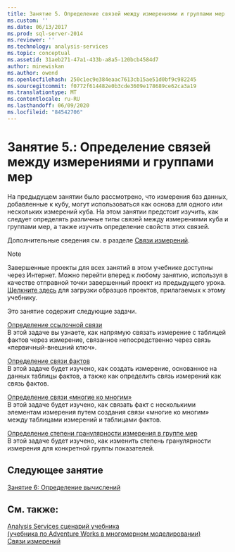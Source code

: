 ```yaml
---
title: Занятие 5. Определение связей между измерениями и группами мер | Документация Майкрософт
ms.custom: ''
ms.date: 06/13/2017
ms.prod: sql-server-2014
ms.reviewer: ''
ms.technology: analysis-services
ms.topic: conceptual
ms.assetid: 31aeb271-47a1-433b-a8a5-120bcb4584d7
author: minewiskan
ms.author: owend
ms.openlocfilehash: 250c1ec9e384eaac7613cb15ae51d0bf9c982245
ms.sourcegitcommit: f0772f614482e0b3cde3609e178689ce62ca3a19
ms.translationtype: MT
ms.contentlocale: ru-RU
ms.lasthandoff: 06/09/2020
ms.locfileid: "84542706"
---
```

# <a name="lesson-5-defining-relationships-between-dimensions-and-measure-groups"></a>Занятие 5.: Определение связей между измерениями и группами мер
  На предыдущем занятии было рассмотрено, что измерения баз данных, добавленные к кубу, могут использоваться как основа для одного или нескольких измерений куба. На этом занятии предстоит изучить, как следует определять различные типы связей между измерениями куба и группами мер, а также изучить определение свойств этих связей.  
  
 Дополнительные сведения см. в разделе [Связи измерений](multidimensional-models-olap-logical-cube-objects/dimension-relationships.md).  
  
> [!NOTE]  
>  Завершенные проекты для всех занятий в этом учебнике доступны через Интернет. Можно перейти вперед к любому занятию, используя в качестве отправной точки завершенный проект из предыдущего урока. [Щелкните здесь](https://go.microsoft.com/fwlink/?LinkID=221866) для загрузки образцов проектов, прилагаемых к этому учебнику.  
  
 Это занятие содержит следующие задачи.  
  
 [Определение ссылочной связи](lesson-5-1-defining-a-referenced-relationship.md)  
 В этой задаче вы узнаете, как напрямую связать измерение с таблицей фактов через измерение, связанное непосредственно через связь «первичный-внешний ключ».  
  
 [Определение связи фактов](lesson-5-2-defining-a-fact-relationship.md)  
 В этой задаче будет изучено, как создать измерение, основанное на данных таблицы фактов, а также как определить связь измерений как связь фактов.  
  
 [Определение связи «многие ко многим»](lesson-5-3-defining-a-many-to-many-relationship.md)  
 В этой задаче будет изучено, как связать факт с несколькими элементам измерения путем создания связи «многие ко многим» между таблицами измерений и таблицами фактов.  
  
 [Определение степени гранулярности измерения в группе мер](lesson-5-4-defining-dimension-granularity-within-a-measure-group.md)  
 В этой задаче будет изучено, как изменить степень гранулярности измерения для конкретной группы показателей.  
  
## <a name="next-lesson"></a>Следующее занятие  
 [Занятие 6: Определение вычислений](lesson-6-defining-calculations.md)  
  
## <a name="see-also"></a>См. также:  
 [Analysis Services сценарий учебника](analysis-services-tutorial-scenario.md)   
 [&#40;учебника по Adventure Works в многомерном моделировании&#41;](multidimensional-modeling-adventure-works-tutorial.md)   
 [Связи измерений](multidimensional-models-olap-logical-cube-objects/dimension-relationships.md)  
  
  
